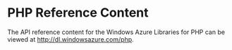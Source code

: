 <properties pageTitle="php" title="php" description="php" />

<div>
<h1>PHP Reference Content</h1>
<p>The API reference content for the Windows Azure Libraries for PHP can be viewed at <a href="http://dl.windowsazure.com/php">http://dl.windowsazure.com/php</a>.</p>
</div>